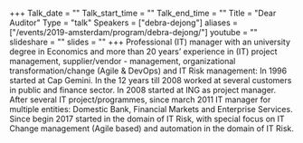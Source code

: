 +++
Talk_date = ""
Talk_start_time = ""
Talk_end_time = ""
Title = "Dear Auditor"
Type = "talk"
Speakers = ["debra-dejong"]
aliases = ["/events/2019-amsterdam/program/debra-dejong/"]
youtube = ""
slideshare = ""
slides = ""
+++
Professional (IT) manager with an university degree in Economics and more than 20 years’ experience in (IT) project management, supplier/vendor - management, organizational transformation/change (Agile & DevOps) and IT Risk management:
In 1996 started at Cap Gemini. In the 12 years till 2008 worked at several customers in public and finance sector.
In 2008 started at ING as project manager. After several IT project/programmes, since march 2011 IT manager for multiple entities: Domestic Bank, Financial Markets and Enterprise Services.
Since begin 2017 started in the domain of IT Risk, with special focus on IT Change management (Agile based) and automation in the domain of IT Risk.
